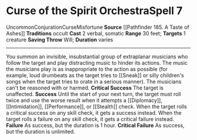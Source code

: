 ﻿---
actions: '[two-actions]'
area: null
bloodline: null
component:
- Verbal
- Somatic
cost: null
deity: null
domain: null
duration: varies
element: null
heighten: null
heighten_level: '7'
id: '1239'
lesson: null
level: '7'
mystery: null
name: Curse of the Spirit Orchestra
patron_theme: null
range: 30 feet
rarity: Uncommon
requirement: null
saving_throw: Will
school: Conjuration
source: '[[DATABASE/source/Pathfinder 185. A Taste of Ashes|Pathfinder #185: A Taste
  of Ashes]]'
target: 1 creature
tradition:
- Occult
trait:
- '[[DATABASE/trait/Conjuration|Conjuration]]'
- '[[DATABASE/trait/Curse|Curse]]'
- '[[DATABASE/trait/Misfortune|Misfortune]]'
- '[[DATABASE/trait/Uncommon|Uncommon]]'
trigger: null
type: Spell

---
# Curse of the Spirit Orchestra<span class="item-type">Spell 7</span>

<span class="trait-uncommon item-trait">Uncommon</span><span class="item-trait">Conjuration</span><span class="item-trait">Curse</span><span class="item-trait">Misfortune</span>
**Source** [[Pathfinder 185. A Taste of Ashes]]
**Traditions** occult
**Cast** <span class="action-icon">2</span> verbal, somatic
**Range** 30 feet; **Targets** 1 creature
**Saving Throw** Will; **Duration** varies

---
You summon an invisible, insubstantial group of extraplanar musicians who follow the target and play distracting music to hinder its actions. The music the musicians play is as inappropriate to the action as possible (for example, loud drumbeats as the target tries to [[Sneak]] or silly children's songs when the target tries to orate in a serious manner). The musicians can't be reasoned with or harmed.
**Critical Success** The target is unaffected.
**Success** Until the start of your next turn, the target must roll twice and use the worse result when it attempts a [[Diplomacy]], [[Intimidation]], [[Performance]], or [[Stealth]] check. When the target rolls a critical success on any skill check, it gets a success instead. When the target rolls a failure on any skill check, it gets a critical failure instead.
**Failure** As success, but the duration is 1 hour.
**Critical Failure** As success, but the duration is unlimited.